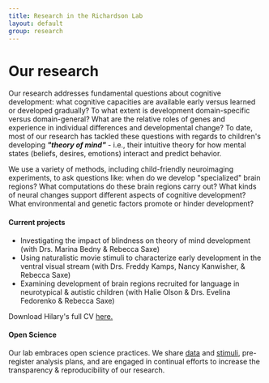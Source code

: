 ```yaml
---
title: Research in the Richardson Lab
layout: default
group: research
---
```


# Our research
Our research addresses fundamental questions about cognitive development: what cognitive capacities are available early versus learned or developed gradually? To what extent is development domain-specific versus domain-general? What are the relative roles of genes and experience in individual differences and developmental change? To date, most of our research has tackled these questions with regards to children's developing <b><i>"theory of mind"</i></b> - i.e., their intuitive theory for how mental states (beliefs, desires, emotions) interact and predict behavior.

We use a variety of methods, including child-friendly neuroimaging experiments, to ask questions like: when do we develop "specialized" brain regions? What computations do these brain regions carry out? What kinds of neural changes support different aspects of cognitive development? What environmental and genetic factors promote or hinder development? 

#### Current projects
<ul class="row">
  <li>Investigating the impact of blindness on theory of mind development (with Drs. Marina Bedny & Rebecca Saxe)</li>
  <li>Using naturalistic movie stimuli to characterize early development in the ventral visual stream (with Drs. Freddy Kamps, Nancy Kanwisher, & Rebecca Saxe)</li>
  <li>Examining development of brain regions recruited for language in neurotypical & autistic children (with Halie Olson & Drs. Evelina Fedorenko & Rebecca Saxe)</li>
</ul>

Download Hilary's full CV <a href="https://hilaryrichardson.github.io/static/HRichardson_CV_2020_web.pdf">here.</a>

#### Open Science
Our lab embraces open science practices. We share [data](https://openneuro.org/datasets/ds000228) and [stimuli](https://osf.io/spqgc/), pre-register analysis plans, and are engaged in continual efforts to increase the transparency & reproducibility of our research.
